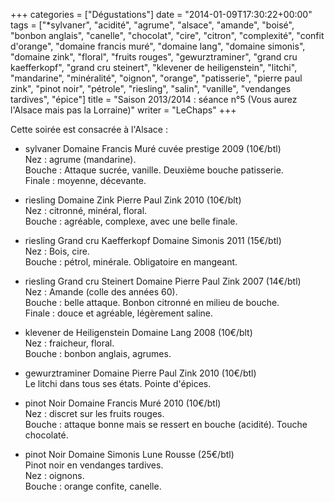 +++
categories = ["Dégustations"]
date = "2014-01-09T17:30:22+00:00"
tags = ["*sylvaner", "acidité", "agrume", "alsace", "amande", "boisé", "bonbon anglais", "canelle", "chocolat", "cire", "citron", "complexité", "confit d'orange", "domaine francis muré", "domaine lang", "domaine simonis", "domaine zink", "floral", "fruits rouges", "gewurztraminer", "grand cru kaefferkopf", "grand cru steinert", "klevener de heiligenstein", "litchi", "mandarine", "minéralité", "oignon", "orange", "patisserie", "pierre paul zink", "pinot noir", "pétrole", "riesling", "salin", "vanille", "vendanges tardives", "épice"] 
title = "Saison 2013/2014 : séance n°5 (Vous aurez l'Alsace mais pas la Lorraine)"
writer = "LeChaps"
+++

Cette soirée est consacrée à l'Alsace :

* sylvaner Domaine Francis Muré cuvée prestige 2009 (10€/btl)  
Nez : agrume (mandarine).  
Bouche : Attaque sucrée, vanille. Deuxième bouche patisserie.  
Finale : moyenne, décevante.  

* riesling Domaine Zink Pierre Paul Zink 2010 (10€/blt) <i class="fa fa-plus-circle"></i>  
Nez : citronné, minéral, floral.  
Bouche : agréable, complexe, avec une belle finale.

* riesling Grand cru Kaefferkopf Domaine Simonis 2011 (15€/btl)  
Nez : Bois, cire.  
Bouche : pétrol, minérale. Obligatoire en mangeant.

* riesling Grand cru Steinert Domaine Pierre Paul Zink 2007 (14€/btl) <i class="fa fa-plus-circle"></i>  
Nez : Amande (colle des années 60).  
Bouche : belle attaque. Bonbon citronné en milieu de bouche.  
Finale : douce et agréable, légèrement saline.

* klevener de Heiligenstein Domaine Lang 2008 (10€/blt)  
Nez : fraicheur, floral.  
Bouche : bonbon anglais, agrumes.

* gewurztraminer Domaine Pierre Paul Zink 2010 (10€/btl) <i class="fa fa-plus-circle"></i>  
Le litchi dans tous ses états. Pointe d'épices.

* pinot Noir Domaine Francis Muré 2010 (10€/btl)  
Nez : discret sur les fruits rouges.  
Bouche : attaque bonne mais se ressert en bouche (acidité). Touche chocolaté.

* pinot Noir Domaine Simonis Lune Rousse  (25€/btl)  
Pinot noir en vendanges tardives.  
Nez : oignons.  
Bouche : orange confite, canelle.

